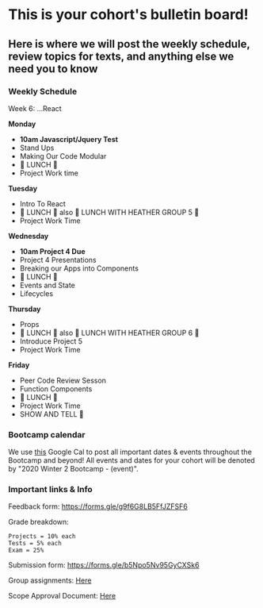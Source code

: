 # This is your cohort's bulletin board!

## Here is where we will post the weekly schedule, review topics for texts, and anything else we need you to know


<!-- ### Daily Schedule

_ALL TIMES ARE ESTIMATES FOR YOUR CONVIENICE AND AWARENESS AND ARE SUBJECT TO CHANGE_

We would like you to have a detailed a schedule to refer to now that we are online. However, we need to be super flexible with timing to allow for lessons to be extra juicy when YOU want them to be. **Never worry** if the real life timing isn't matching this estimate. We will adjust as needed and make sure the content gets covered and that you get the time you need for projects.  -->

<!-- #### Thursday, April 9th
- Kick off _(30mins)_
- Understanding API documentation with Susan _(45min)_
- ☕️ BREAK ☕️  _(20mins)_
- API Code Along: Art with Monkeys with Susan  _(1hr)_
- 🍴 LUNCH 🍴 (_1pm to 2pm_)
- API Code Along: Art with Monkeys with Susan CONT  _(30mins)_
- Project work time  _(2.5hrs)_


##### IN CLASS SUPPORT
- Live Questions: Asaf 
- Debugging: Susan     -->


### Weekly Schedule

Week 6: ...React

**Monday**

-   **10am Javascript/Jquery Test**
-   Stand Ups 
-   Making Our Code Modular
-   🍴 LUNCH 🍴
-   Project Work time


**Tuesday**

-   Intro To React
-   🍴 LUNCH 🍴 also 🌸 LUNCH WITH HEATHER GROUP 5 🌸
-   Project Work Time

**Wednesday**

-   **10am Project 4 Due**
-   Project 4 Presentations
-   Breaking our Apps into Components
-   🍴 LUNCH 🍴
-   Events and State
-   Lifecycles

**Thursday**

-   Props
-   🍴 LUNCH 🍴 also 🌸 LUNCH WITH HEATHER GROUP 6 🌸
-   Introduce Project 5
-   Project Work Time


**Friday**

-   Peer Code Review Sesson
-   Function Components
-   🍴 LUNCH 🍴
-   Project Work Time
-   SHOW AND TELL 🎉


### Bootcamp calendar

We use [this](https://calendar.google.com/calendar/embed?src=hackeryou.com_ckj6930nr6kraakaisos09cccs%40group.calendar.google.com&ctz=America%2FToronto) Google Cal to post all important dates & events throughout the Bootcamp and beyond! All events and dates for your cohort will be denoted by "2020 Winter 2 Bootcamp - (event)".

### Important links & Info

Feedback form: https://forms.gle/g9f6G8LB5FfJZFSF6

Grade breakdown:

```
Projects = 10% each
Tests = 5% each
Exam = 25%
```

Submission form: https://forms.gle/b5Npo5Nv95GyCXSk6

Group assignments: [Here](https://docs.google.com/spreadsheets/d/1BJcOU0NTPuH9FJcuvqABjMNM2h8X24lpx_fPKzrO0m4/edit?usp=sharing)

Scope Approval Document: [Here](https://forms.gle/bFrTDVQpcpVUWqDw9)
